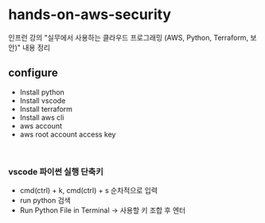 # hands-on-aws-security
인프런 강의 "실무에서 사용하는 클라우드 프로그래밍 (AWS, Python, Terraform, 보안)" 내용 정리


## configure
* Install python
* Install vscode
* Install terraform
* Install aws cli
* aws account
* aws root account access key

<br>

### vscode 파이썬 실행 단축키
* cmd(ctrl) + k, cmd(ctrl) + s 순차적으로 입력
* run python 검색
* Run Python File in Terminal -> 사용할 키 조합 후 엔터